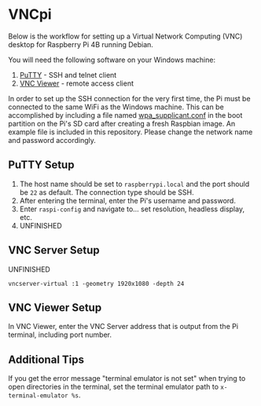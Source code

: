 # VNCpi

Below is the workflow for setting up a Virtual Network Computing (VNC) desktop for Raspberry Pi 4B running Debian.

You will need the following software on your Windows machine:

1. [PuTTY](https://putty.org/) - SSH and telnet client
2. [VNC Viewer](https://www.realvnc.com/en/connect/download/viewer/) - remote access client

In order to set up the SSH connection for the very first time, the Pi must be connected to the same WiFi as the Windows machine. This can be accomplished by including a file named [wpa_supplicant.conf](wpa_supplicant.conf) in the boot partition on the Pi's SD card after creating a fresh Raspbian image. An example file is included in this repository. Please change the network name and password accordingly.

## PuTTY Setup

1. The host name should be set to `raspberrypi.local` and the port should be `22` as default. The connection type should be SSH.
2. After entering the terminal, enter the Pi's username and password.
3. Enter `raspi-config` and navigate to... set resolution, headless display, etc.
4. UNFINISHED

## VNC Server Setup

UNFINISHED

`vncserver-virtual :1 -geometry 1920x1080 -depth 24`

## VNC Viewer Setup

In VNC Viewer, enter the VNC Server address that is output from the Pi terminal, including port number.

## Additional Tips

If you get the error message "terminal emulator is not set" when trying to open directories in the terminal, set the terminal emulator path to `x-terminal-emulator %s`.
